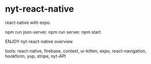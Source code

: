 # nyt-react-native
react native with expo.

npm run json-server. 
npm run server.
npm start.

ENJOY nyt-react-native overview

tools: react-native, firebase, context, ui-kitten, expo, react-navigation, hookform, yup, stripe, nyt-API
